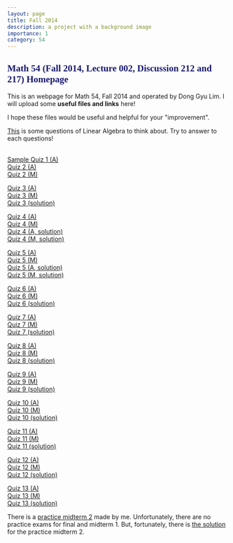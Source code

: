 ```yaml
---
layout: page
title: Fall 2014
description: a project with a background image
importance: 1
category: 54
---
```

<html>

<head><title>Math 54 Discussion sections by Lim (Fall 2014)</title>

</head>

<body>

<h2><font color="midnightblue" face="verdana">Math 54 (Fall 2014, Lecture 002, Discussion 212 and 217) Homepage</font></h2>

This is an webpage for Math 54, Fall 2014 and operated by Dong Gyu Lim.
I will upload some <b>useful files and links</b> here!<br>

I hope these files would be useful and helpful for your "improvement".<br>

<a href="./data/Questions to think about carefully.pdf">This</a> is some questions of Linear Algebra to think about. Try to answer to each questions!<br><br>

<a href="./data/2014fall54quiz1.pdf">Sample Quiz 1 (A)</a><br>
<a href="./data/2014fall54quiz2 (212).pdf">Quiz 2 (A)</a><br>
<a href="./data/2014fall54quiz2 (217).pdf">Quiz 2 (M)</a><br>

<a href="./data/2014fall54quiz3 (212).pdf">Quiz 3 (A)</a><br>
<a href="./data/2014fall54quiz3 (217).pdf">Quiz 3 (M)</a><br>
<a href="./data/2014fall54quiz3sol.pdf">Quiz 3 (solution)</a><br> 

<a href="./data/2014fall54quiz4 (212).pdf">Quiz 4 (A)</a><br>
<a href="./data/2014fall54quiz4 (217).pdf">Quiz 4 (M)</a><br>
<a href="./data/2014fall54quiz4sol (212).pdf">Quiz 4 (A, solution)</a><br>
<a href="./data/2014fall54quiz4sol (217).pdf">Quiz 4 (M, solution)</a><br>

<a href="./data/2014fall54quiz5 (212).pdf">Quiz 5 (A)</a><br> 
<a href="./data/2014fall54quiz5 (217).pdf">Quiz 5 (M)</a><br>
<a href="./data/2014fall54quiz5sol (212).pdf">Quiz 5 (A, solution)</a><br>
<a href="./data/2014fall54quiz5sol (217).pdf">Quiz 5 (M, solution)</a><br>

<a href="./data/2014fall54quiz6 (212).pdf">Quiz 6 (A)</a><br>
<a href="./data/2014fall54quiz6 (217).pdf">Quiz 6 (M)</a><br>
<a href="./data/2014fall54quiz6 sol.pdf">Quiz 6 (solution)</a><br>

<a href="./data/2014fall54quiz7 (212).pdf">Quiz 7 (A)</a><br>
<a href="./data/2014fall54quiz7 (217).pdf">Quiz 7 (M)</a><br>
<a href="./data/2014fall54quiz7 sol.pdf">Quiz 7 (solution)</a><br>

<a href="./data/2014fall54quiz8 (212).pdf">Quiz 8 (A)</a><br>
<a href="./data/2014fall54quiz8 (217).pdf">Quiz 8 (M)</a><br>
<a href="./data/2014fall54quiz8 sol.pdf">Quiz 8 (solution)</a><br>

<a href="./data/2014fall54quiz9 (212).pdf">Quiz 9 (A)</a><br>
<a href="./data/2014fall54quiz9 (217).pdf">Quiz 9 (M)</a><br>
<a href="./data/2014fall54quiz9 sol.pdf">Quiz 9 (solution)</a><br>

<a href="./data/2014fall54quiz10 (212).pdf">Quiz 10 (A)</a><br>
<a href="./data/2014fall54quiz10 (217).pdf">Quiz 10 (M)</a><br>
<a href="./data/2014fall54quiz10 sol.pdf">Quiz 10 (solution)</a><br>

<a href="./data/2014fall54quiz11 (212).pdf">Quiz 11 (A)</a><br>
<a href="./data/2014fall54quiz11 (217).pdf">Quiz 11 (M)</a><br>
<a href="./data/2014fall54quiz11 sol.pdf">Quiz 11 (solution)</a><br>

<a href="./data/2014fall54quiz12 (212).pdf">Quiz 12 (A)</a><br>
<a href="./data/2014fall54quiz12 (217).pdf">Quiz 12 (M)</a><br>
<a href="./data/2014fall54quiz12 sol.pdf">Quiz 12 (solution)</a><br>

<a href="./data/2014fall54quiz13 (212).pdf">Quiz 13 (A)</a><br>
<a href="./data/2014fall54quiz13 (217).pdf">Quiz 13 (M)</a><br>
<a href="./data/2014fall54quiz13 sol.pdf">Quiz 13 (solution)</a><br>

There is a <a href="./data/2014fall54practicemidterm2(DG).pdf">practice midterm 2</a> made by me. Unfortunately, there are no practice exams for final and midterm 1. But, fortunately, there is <a href="./data/2013fall54practicemidterm2(DG) sol.pdf">the solution</a> for the practice midterm 2.
</body>

</html>

